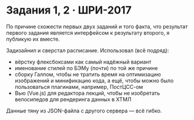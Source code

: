 # Задания 1, 2  ·  ШРИ-2017

По причине схожести первых двух заданий и того факта, что результат первого задания является интерфейсом к результату второго, я публикую их вместе. 

Задизайнил и сверстал расписание. Использовал (всё подряд):
- вёрстку флексбоксами как самый надёжный вариант
- именование стилей по БЭМу (почти) по той же причине
- сборку Галпом, чтобы не тратить время на оптимизацию изображений и минификацию кода, а ещё, чтобы можно было пользоваться плагинами, например, ПостЦСС-ом
- Вью (Vue.js) для редактора лекций, чтобы не изобретать велосипедов для рендеринга данных в ХТМЛ

Данные тяну из JSON-файла с другого сервера — всё гибко. 